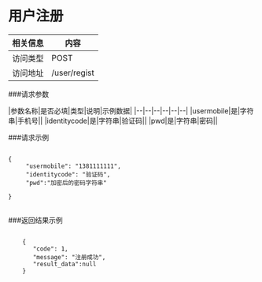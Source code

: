 # 用户注册
|相关信息|内容|
|--|--|
|访问类型|POST|
|访问地址|/user/regist|

###请求参数

|参数名称|是否必填|类型|说明|示例数据|
|--|--|--|--|--|--|
|usermobile|是|字符串|手机号||
|identitycode|是|字符串|验证码||
|pwd|是|字符串|密码||

###请求示例
<pre>
<code>
{
     "usermobile": "1381111111",
     "identitycode": "验证码",
     "pwd":"加密后的密码字符串"

}
</code>
</pre>

###返回结果示例

<pre>
<code>
    {
       "code": 1,
       "message": "注册成功",
       "result_data":null
    }



</code>
</pre>
